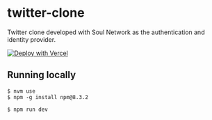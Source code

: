 # twitter-clone

Twitter clone developed with Soul Network as the authentication and identity provider.

[![Deploy with Vercel](https://vercel.com/button)](https://vercel.com/new/clone?repository-url=https%3A%2F%2Fgithub.com%2Fsoul-project%2Ftwitter-clone.git)

## Running locally

```shell
$ nvm use
$ npm -g install npm@8.3.2

$ npm run dev
```
